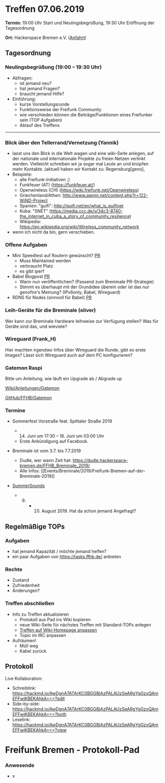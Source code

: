 # Treffen 07.06.2019

**Termin:** 19:00 Uhr Start und Neulingsbegrüßung, 19:30 Uhr Eröffnung der Tagesordnung

**Ort:** Hackerspace Bremen e.V. ([Anfahrt](https://www.hackerspace-bremen.de/anfahrt/))

## Tagesordnung
### Neulingsbegrüßung (19:00 – 19:30 Uhr)

- Abfragen:
    - ist jemand neu?
    - hat jemand Fragen?
    - braucht jemand Hilfe?
- Einführung:
    - kurze Vorstellungsrunde
    - Funktionsweise der Freifunk Community
    - wie verschieden können die Beiträge/Funktionen eines Freifunker sein (TOP Aufgaben)
    - Ablauf des Treffens

---


### Blick über den Tellerrand/Vernetzung (Yannik)
* lasst uns den Blick in die Welt wagen und eine wiki-Seite anlegen, auf der nationale und internationale Projekte zu freien Netzen verlinkt werden. Vielleicht schreiben wir ja sogar mal Leute an und knüpfen mehr Kontakte. (aktuell haben wir Kontakt zu: Regensburg[geno], 
* Beispiele: 
  * alle Freifunk-Initiativen ;)
  * Funkfeuer (AT) (https://funkfeuer.at/)
  * Openwireless (CH) (https://wiki.freifunk.net/Openwireless)
  * Griechenland/Athen: http://www.awmn.net/content.php?r=122-WiND-Project 
  * Spanien: "guifi": http://guifi.net/en/what_is_guifinet  
  * Kuba: "SNET" (https://media.ccc.de/v/34c3-8740-the_internet_in_cuba_a_story_of_community_resilience)
  * Wikipedia: https://en.wikipedia.org/wiki/Wireless_community_network
* wenn ich nicht da bin, gern verschieben.

### Offene Aufgaben
* Mini Speedtest auf Routern gewünscht? [PR](https://github.com/FreifunkBremen/ffhb-packages/pull/7)
  * Muss Maintained werden
  * verbraucht Platz
  * es gibt iperf
* Babel Blogpost [PR](https://github.com/FreifunkBremen/bremen.freifunk.net/pull/78)
  * Wann nun veröffentlichen? (Passend zum Breminale PR-Strategie)
  * Stimmt es überhaupt mit der Grundidee überein oder ist das nur genofire's Meinung? (IPv6only, Babel, Wireguard)
* RDNS für Nodes (sinnvoll für Babel) [PR](https://github.com/FreifunkBremen/ansible/pull/91)

### Leih-Geräte für die Breminale (oliver)
Wer kann zur Breminale Hardware leihweise zur Verfügung stellen? Was für Geräte sind das, und wieviele?

### Wireguard (Frank_H)
Hier machten irgendwo Infos über Wireguard die Runde, gibt es erste Images?
Lässt sich Wireguard auch auf dem PC konfigurieren?

### Gatemon Raspi
Bitte um Anleitung, wie läuft ein Upgrade ab / Abgrade up

[Wiki/Anleitungen/Gatemon](https://wiki.bremen.freifunk.net/Anleitungen/Gatemon-mit-Raspberry-Pi-installieren)

[GitHub/FFHB/Gatemon](https://github.com/FreifunkBremen/gatemon)

### Termine
- Sommerfest Vorstraße feat. Spittaler Straße 2019
  - 14. Juni um 17:30 – 16. Juni um 03:00 Uhr
  - Erste Ankündigung auf Facebook.

- Breminale ist vom 3.7. bis 7.7.2019
  - Dudle, wer wann Zeit hat:      https://dudle.hackerspace-bremen.de/FFHB_Breminale_2019/
  - Alle Infos: [[Events/Breminale/2019/Freifunk-Bremen-auf-der-Breminale-2019]]

- [SummerSounds](https://summersounds.de/)
  - 9. + 10. August 2019. Hat da schon jemand Angefragt?

## Regelmäßige TOPs
### Aufgaben

- hat jemand Kapazität / möchte jemand helfen?
- ein paar Aufgaben von https://tasks.ffhb.de/ anbieten

### Rechte

- Zustand
- Zufriedenheit
- Änderungen?

### Treffen abschließen

- Info zu Treffen aktualisieren
  - Protokoll aus Pad ins Wiki kopieren
  - neue Wiki-Seite für nächstes Treffen mit Standard-TOPs anlegen
  - [Treffen auf Wiki-Homepage anpassen](https://wiki.bremen.freifunk.net/Home)
  - Topic im IRC anpassen
- Aufräumen!
  - Müll weg
  - Kabel zurück

## Protokoll

Live Kollaboration:

* Schreiblink: https://hackmd.io/AwDgnA7ATArKC0BGGBjAzPALAUzSeARgYgGzxQAmEFFwiKBEKAhkA===?edit
* Side-by-side: https://hackmd.io/AwDgnA7ATArKC0BGGBjAzPALAUzSeARgYgGzxQAmEFFwiKBEKAhkA===?both
* Leselink: https://hackmd.io/AwDgnA7ATArKC0BGGBjAzPALAUzSeARgYgGzxQAmEFFwiKBEKAhkA===?view

# Freifunk Bremen - Protokoll-Pad
<!--
## Protokoll-Anleitung
- erst ab "### Anwesende" kopieren und ins Wiki übertragen!
Unten anfügen und bestehendes "### Anwesende" überschreiben  
- Termine bitte nicht ins Protokoll, sondern darüber in der Tagesordnung vermerken, sonst ist es doppelt
-->

### Anwesende
* x